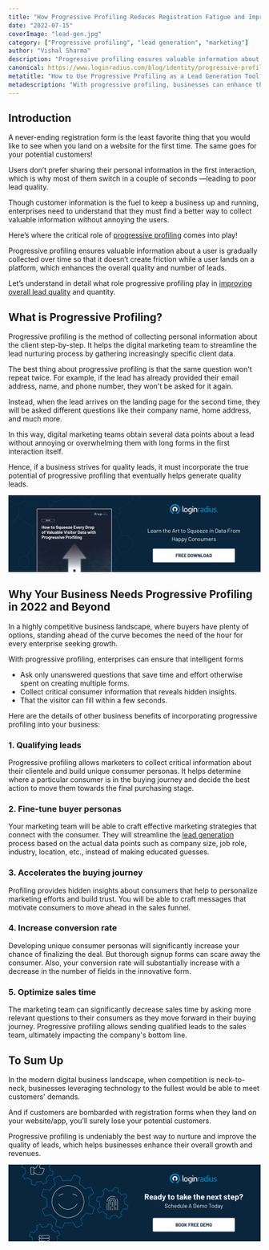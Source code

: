 ```yaml
---
title: "How Progressive Profiling Reduces Registration Fatigue and Improves Lead Quality?"
date: "2022-07-15"
coverImage: "lead-gen.jpg"
category: ["Progressive profiling", "lead generation", "marketing"]
author: "Vishal Sharma"
description: "Progressive profiling ensures valuable information about a user is gradually collected over time so that it doesn’t create friction while a user lands on a platform, which enhances the overall quality and number of leads. This blog explains the role of progressive profiling in improving overall lead quality and quantity."
canonical: https://www.loginradius.com/blog/identity/progressive-profiling/
metatitle: "How to Use Progressive Profiling as a Lead Generation Tool?"
metadescription: "With progressive profiling, businesses can enhance their lead generation and ensure quality leads without registration fatigue. Read on to learn more."
---
```


## Introduction

A never-ending registration form is the least favorite thing that you would like to see when you land on a website for the first time. The same goes for your potential customers! 

Users don’t prefer sharing their personal information in the first interaction, which is why most of them switch in a couple of seconds —leading to poor lead quality. 

Though customer information is the fuel to keep a business up and running, enterprises need to understand that they must find a better way to collect valuable information without annoying the users. 

Here’s where the critical role of [progressive profiling](https://www.loginradius.com/blog/identity/presenting-progressive-profiling-loginradius/) comes into play! 

Progressive profiling ensures valuable information about a user is gradually collected over time so that it doesn’t create friction while a user lands on a platform, which enhances the overall quality and number of leads. 

Let’s understand in detail what role progressive profiling play in [improving overall lead quality](https://www.loginradius.com/blog/growth/sign-up-tips-conversion-rate/) and quantity. 


## What is Progressive Profiling?

Progressive profiling is the method of collecting personal information about the client step-by-step. It helps the digital marketing team to streamline the lead nurturing process by gathering increasingly specific client data.

The best thing about progressive profiling is that the same question won't repeat twice. For example, if the lead has already provided their email address, name, and phone number, they won't be asked for it again.

Instead, when the lead arrives on the landing page for the second time, they will be asked different questions like their company name, home address, and much more.

In this way, digital marketing teams obtain several data points about a lead without annoying or overwhelming them with long forms in the first interaction itself.

Hence, if a business strives for quality leads, it must incorporate the true potential of progressive profiling that eventually helps generate quality leads. 


[![EB-progressive-profiling](EB-progressive-profiling.png)](https://www.loginradius.com/resource/how-to-squeeze-every-drop-of-progressive-profiling/)


## Why Your Business Needs Progressive Profiling in 2022 and Beyond

In a highly competitive business landscape, where buyers have plenty of options, standing ahead of the curve becomes the need of the hour for every enterprise seeking growth. 

With progressive profiling, enterprises can ensure that intelligent forms



* Ask only unanswered questions that save time and effort otherwise spent on creating multiple forms.
* Collect critical consumer information that reveals hidden insights.
* That the visitor can fill within a few seconds.

Here are the details of other business benefits of incorporating progressive profiling into your business: 


### 1. Qualifying leads

Progressive profiling allows marketers to collect critical information about their clientele and build unique consumer personas. It helps determine where a particular consumer is in the buying journey and decide the best action to move them towards the final purchasing stage.


### 2. Fine-tune buyer personas

Your marketing team will be able to craft effective marketing strategies that connect with the consumer. They will streamline the [lead generation](https://www.loginradius.com/blog/growth/ott-authentication-boost-lead-generation-2022/) process based on the actual data points such as company size, job role, industry, location, etc., instead of making educated guesses.


### 3. Accelerates the buying journey

Profiling provides hidden insights about consumers that help to personalize marketing efforts and build trust. You will be able to craft messages that motivate consumers to move ahead in the sales funnel.


### 4. Increase conversion rate

Developing unique consumer personas will significantly increase your chance of finalizing the deal. But thorough signup forms can scare away the consumer. Also, your conversion rate will substantially increase with a decrease in the number of fields in the innovative form.


### 5. Optimize sales time

The marketing team can significantly decrease sales time by asking more relevant questions to their consumers as they move forward in their buying journey. Progressive profiling allows sending qualified leads to the sales team, ultimately impacting the company's bottom line.


## To Sum Up 

In the modern digital business landscape, when competition is neck-to-neck, businesses leveraging technology to the fullest would be able to meet customers' demands. 

And if customers are bombarded with registration forms when they land on your website/app, you’ll surely lose your potential customers. 

Progressive profiling is undeniably the best way to nurture and improve the quality of leads, which helps businesses enhance their overall growth and revenues. 


[![book-a-demo-loginradius](../../assets/book-a-demo-loginradius.png)](https://www.loginradius.com/contact-us?utm_source=blog&utm_medium=web&utm_campaign=progressive-profiling-lead-generation-tool)
